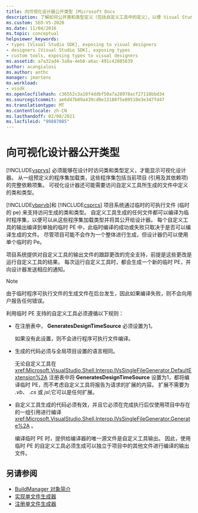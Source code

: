 ```yaml
---
title: 向可视化设计器公开类型 |Microsoft Docs
description: 了解如何公开类和类型定义（包括自定义工具中的定义），以便 Visual Studio 可以使其可供可视化设计器使用。
ms.custom: SEO-VS-2020
ms.date: 11/04/2016
ms.topic: conceptual
helpviewer_keywords:
- types [Visual Studio SDK], exposing to visual designers
- designers [Visual Studio SDK], exposing types
- custom tools, exposing types to visual designers
ms.assetid: a7a32ad4-3a0a-4eb8-a6ac-491c42885639
author: acangialosi
ms.author: anthc
manager: jmartens
ms.workload:
- vssdk
ms.openlocfilehash: c36552c3a10f4ddbf50a7a28978acf27118bbd34
ms.sourcegitcommit: ae6d47b09a439cd0e13180f5e89510e3e347fd47
ms.translationtype: MT
ms.contentlocale: zh-CN
ms.lasthandoff: 02/08/2021
ms.locfileid: "99887085"
---
```

# <a name="expose-types-to-visual-designers"></a>向可视化设计器公开类型
[!INCLUDE[vsprvs](../../code-quality/includes/vsprvs_md.md)] 必须能够在设计时访问类和类型定义，才能显示可视化设计器。 从一组预定义的程序集加载类，这些程序集包括当前项目 (引用及其依赖项) 的完整依赖项集。 可视化设计器还可能需要访问自定义工具所生成的文件中定义的类和类型。

 [!INCLUDE[vbprvb](../../code-quality/includes/vbprvb_md.md)]和 [!INCLUDE[csprcs](../../data-tools/includes/csprcs_md.md)] 项目系统通过临时的可执行文件 (临时的 pe) 来支持访问生成的类和类型。 自定义工具生成的任何文件都可以编译为临时程序集，以便可以从这些程序集加载类型并将其公开给设计器。 每个自定义工具的输出编译到单独的临时 PE 中，此临时编译的成功或失败只取决于是否可以编译生成的文件。 尽管项目可能不会作为一个整体进行生成，但设计器仍可以使用单个临时的 Pe。

 项目系统提供对自定义工具的输出文件的跟踪更改的完全支持，前提是这些更改是运行自定义工具的结果。 每次运行自定义工具时，都会生成一个新的临时 PE，并向设计器发送相应的通知。

> [!NOTE]
> 由于临时程序可执行文件的生成文件在后台发生，因此如果编译失败，则不会向用户报告任何错误。

 利用临时 PE 支持的自定义工具必须遵循以下规则：

- 在注册表中， **GeneratesDesignTimeSource** 必须设置为1。

     如果没有此设置，则不会进行程序可执行文件编译。

- 生成的代码必须与全局项目设置的语言相同。

     无论自定义工具在 <xref:Microsoft.VisualStudio.Shell.Interop.IVsSingleFileGenerator.DefaultExtension%2A> 注册表中将 **GeneratesDesignTimeSource** 设置为1，都将编译临时 PE，而不考虑自定义工具将报告为请求的扩展的内容。 扩展不需要为 *.vb*、 *.cs* 或 *jsl*;它可以是任何扩展。

- 自定义工具生成的代码必须有效，并且它必须在完成执行后仅使用项目中存在的一组引用进行编译 <xref:Microsoft.VisualStudio.Shell.Interop.IVsSingleFileGenerator.Generate%2A> 。

     编译临时 PE 时，提供给编译器的唯一源文件是自定义工具输出。 因此，使用临时 PE 的自定义工具必须生成可以独立于项目中的其他文件进行编译的输出文件。

## <a name="see-also"></a>另请参阅
- [BuildManager 对象简介](/previous-versions/8f9kffa8(v=vs.140))
- [实现单文件生成器](../../extensibility/internals/implementing-single-file-generators.md)
- [注册单文件生成器](../../extensibility/internals/registering-single-file-generators.md)